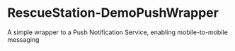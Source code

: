# RescueStation-DemoPushWrapper
A simple wrapper to a Push Notification Service, enabling mobile-to-mobile messaging

